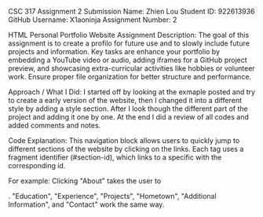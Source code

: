 CSC 317 Assignment 2 Submission
Name: Zhien Lou
Student ID: 922613936
GitHub Username: X1aoninja
Assignment Number: 2

HTML Personal Portfolio Website Assignment
Description:
The goal of this assignment is to create a profilo for future use and to slowly include future projects and information. Key tasks are enhance your portfolio by embedding a YouTube video or audio, adding iframes for a GitHub project preview, and showcasing extra-curricular activities like hobbies or volunteer work. Ensure proper file organization for better structure and performance.

Approach / What I Did:
I started off by looking at the exmaple posted and try to create a early version of the website, then I changed it into a different style by adding a style section. After I look though the different part of the project and adding it one by one. At the end I did a review of all codes and added comments and notes.

Code Explanation:
This navigation block allows users to quickly jump to different sections of the website by clicking on the links. Each <a> tag uses a fragment identifier (#section-id), which links to a specific with the corresponding id.

For example:
Clicking "About" takes the user to <section id="about">.
"Education", "Experience", "Projects", "Hometown", "Additional Information", and "Contact" work the same way.

<!----<nav>
        <a href="#about">About</a>
        <a href="#education">Education</a>
        <a href="#experience">Experience</a>
        <a href="#projects">Projects</a>
        <a href="#hometown">Hometown</a>
        <a href="#Additional Information">Additional Information </a>
        <a href="#contact">Contact</a>
       
    </nav>---->
